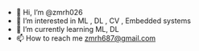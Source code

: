 - 👋 Hi, I’m @zmrh026
- 👀 I’m interested in ML , DL , CV , Embedded systems
- 🌱 I’m currently learning ML, DL
- 📫 How to reach me zmrh687@gmail.com

<!---
zmrh026/zmrh026 is a ✨ special ✨ repository because its `README.md` (this file) appears on your GitHub profile.
You can click the Preview link to take a look at your changes.
--->
